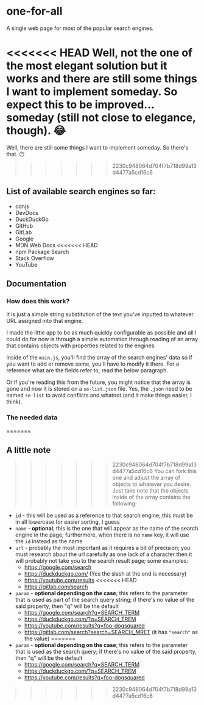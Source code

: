 # one-for-all
A single web page for most of the popular search engines.

<<<<<<< HEAD
Well, not the one of the most elegant solution but it works and there are still some things I want to implement someday. So expect this to be improved... someday (still not close to elegance, though). 😂
=======
Well, there are still some things I want to implement someday. So there's that. 😶
>>>>>>> 2230c948064d704f7b718d99a13d4477a5cd16c6

## List of available search engines so far:
- cdnjs
- DevDocs
- DuckDuckGo
- GitHub
- GitLab
- Google
- MDN Web Docs
<<<<<<< HEAD
- npm Package Search
- Stack Overflow
- YouTube

## Documentation
### How does this work?
It is just a simple string substitution of the text you've inputted to whatever URL assigned into that engine.

I made the little app to be as much quickly configurable as possible and all I could do for now is through a simple automation through reading of an array that contains objects with properties related to the engines.

Inside of the `main.js`, you'll find the array of the search engines' data so if you want to add or remove some, you'll have to modify it there. For a reference what are the fields refer to, read the below paragraph.

Or if you're reading this from the future, you might notice that the array is gone and now it is stored on a `se-list.json` file. Yes, the `.json` need to be named `se-list` to avoid conflicts and whatnot (and it make things easier, I think).

### The needed data
=======

## A little note
>>>>>>> 2230c948064d704f7b718d99a13d4477a5cd16c6
You can fork this one and adjust the array of objects to whatever you desire. Just take note that the objects inside of the array contains the following:
- `id` - this will be used as a reference to that search engine; this must be in all lowercase for easier sorting, I guess
- `name` - **optional**; this is the one that will appear as the name of the search engine in the page; furthermore, when there is no `name` key, it will use the `id` instead as the name
- `url` - probably the most important as it requires a bit of precision; you must research about the url carefully as one lack of a character then it will probably not take you to the search result page; some examples:
    - https://google.com/search
    - https://duckduckgo.com/ (Yes the slash at the end is necessary)
    - https://youtube.com/results
<<<<<<< HEAD
    - https://gitlab.com/search
- `param` - **optional depending on the case**; this refers to the parameter that is used as part of the search query string; if there's no value of the said property, then "q" will be the default
    - https://google.com/search?q=SEARCH_TERM
    - https://duckduckgo.com/?q=SEARCH_TREM
    - https://youtube.com/results?q=foo-dogsquared
    - https://gitlab.com/search?search=SEARCH_MRET (it has `"search"` as the value)
=======
- `param` - **optional depending on the case**; this refers to the parameter that is used as the search query; if there's no value of the said property, then "q" will be the default
    - https://google.com/search?q=SEARCH_TERM
    - https://duckduckgo.com/?q=SEARCH_TREM
    - https://youtube.com/results?q=foo-dogsquared
>>>>>>> 2230c948064d704f7b718d99a13d4477a5cd16c6
